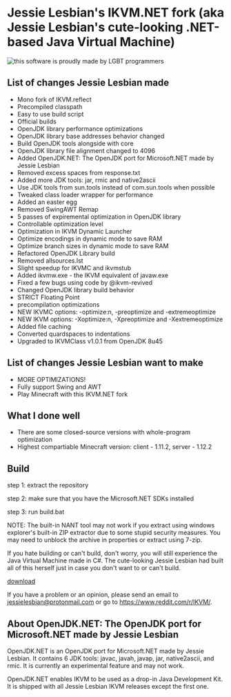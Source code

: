# Jessie Lesbian's IKVM.NET fork (aka Jessie Lesbian's cute-looking .NET-based Java Virtual Machine)

![this software is proudly made by LGBT programmers](https://raw.githubusercontent.com/jessielesbian/ikvm/master/ikvmbadge.png)

## List of changes Jessie Lesbian made

 + Mono fork of IKVM.reflect
 + Precompiled classpath
 + Easy to use build script
 + Official builds
 + OpenJDK library performance optimizations
 + OpenJDK library base addresses behavior changed
 + Build OpenJDK tools alongside with core
 + OpenJDK library file alignment changed to 4096
 + Added OpenJDK.NET: The OpenJDK port for Microsoft.NET made by Jessie Lesbian
 + Removed excess spaces from response.txt
 + Added more JDK tools: jar, rmic and native2ascii
 + Use JDK tools from sun.tools instead of com.sun.tools when possible
 + Tweaked class loader wrapper for performance
 + Added an easter egg
 + Removed SwingAWT Remap
 + 5 passes of expiremental optimization in OpenJDK library
 + Controllable optimization level
 + Optimization in IKVM Dynamic Launcher
 + Optimize encodings in dynamic mode to save RAM
 + Optimize branch sizes in dynamic mode to save RAM
 + Refactored OpenJDK Library build
 + Removed allsources.lst
 + Slight speedup for IKVMC and ikvmstub
 + Added ikvmw.exe - the IKVM equivalent of javaw.exe
 + Fixed a few bugs using code by @ikvm-revived
 + Changed OpenJDK library build behavior
 + STRICT Floating Point
 + precompilation optimizations
 + NEW IKVMC options: -optimize:n, -preoptimize and -extremeoptimize
 + NEW IKVM options: -Xoptimize:n, -Xpreoptimize and -Xextremeoptimize
 + Added file caching
 + Converted quardspaces to indentations
 + Upgraded to IKVMClass v1.0.1 from OpenJDK 8u45

## List of changes Jessie Lesbian want to make

 + MORE OPTIMIZATIONS!
 + Fully support Swing and AWT
 + Play Minecraft with this IKVM.NET fork
 
## What I done well

 + There are some closed-source versions with whole-program optimization
 + Highest compartiable Minecraft version: client - 1.11.2, server - 1.12.2

## Build

step 1: extract the repository

step 2: make sure that you have the Microsoft.NET SDKs installed

step 3: run build.bat

NOTE: The built-in NANT tool may not work if you extract using windows explorer's built-in ZIP extractor due to some stupid security measures. You may need to unblock the archive in properties or extract using 7-zip.

If you hate building or can't build, don't worry, you will still experience the Java Virtual Machine made in C#. The cute-looking Jessie Lesbian had built all of this herself just in case you don't want to or can't build.

[download](https://github.com/jessielesbian/ikvm/releases/download/8.6.5.1/ikvm_8.6.5.1_bin_windows.zip)

If you have a problem or an opinion, please send an email to jessielesbian@protonmail.com or go to https://www.reddit.com/r/IKVM/.

## About OpenJDK.NET: The OpenJDK port for Microsoft.NET made by Jessie Lesbian

OpenJDK.NET is an OpenJDK port for Microsoft.NET made by Jessie Lesbian. It contains 6 JDK tools: javac, javah, javap, jar, native2ascii, and rmic. It is currently an experimental feature and may not work.

OpenJDK.NET enables IKVM to be used as a drop-in Java Development Kit. It is shipped with all Jessie Lesbian IKVM releases except the first one.
